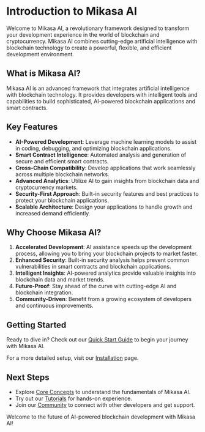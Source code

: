 # Introduction to Mikasa AI

Welcome to Mikasa AI, a revolutionary framework designed to transform your development experience in the world of blockchain and cryptocurrency. Mikasa AI combines cutting-edge artificial intelligence with blockchain technology to create a powerful, flexible, and efficient development environment.

## What is Mikasa AI?

Mikasa AI is an advanced framework that integrates artificial intelligence with blockchain technology. It provides developers with intelligent tools and capabilities to build sophisticated, AI-powered blockchain applications and smart contracts.

## Key Features

- **AI-Powered Development**: Leverage machine learning models to assist in coding, debugging, and optimizing blockchain applications.
- **Smart Contract Intelligence**: Automated analysis and generation of secure and efficient smart contracts.
- **Cross-Chain Compatibility**: Develop applications that work seamlessly across multiple blockchain networks.
- **Advanced Analytics**: Utilize AI to gain insights from blockchain data and cryptocurrency markets.
- **Security-First Approach**: Built-in security features and best practices to protect your blockchain applications.
- **Scalable Architecture**: Design your applications to handle growth and increased demand efficiently.

## Why Choose Mikasa AI?

1. **Accelerated Development**: AI assistance speeds up the development process, allowing you to bring your blockchain projects to market faster.
2. **Enhanced Security**: Built-in security analysis helps prevent common vulnerabilities in smart contracts and blockchain applications.
3. **Intelligent Insights**: AI-powered analytics provide valuable insights into blockchain data and market trends.
4. **Future-Proof**: Stay ahead of the curve with cutting-edge AI and blockchain integration.
5. **Community-Driven**: Benefit from a growing ecosystem of developers and continuous improvements.

## Getting Started

Ready to dive in? Check out our [Quick Start Guide](/docs/getting-started/quick-start) to begin your journey with Mikasa AI.

For a more detailed setup, visit our [Installation](/docs/getting-started/installation) page.

## Next Steps

- Explore [Core Concepts](/docs/core-concepts/ai-integration) to understand the fundamentals of Mikasa AI.
- Try out our [Tutorials](/docs/tutorials/building-a-defi-app) for hands-on experience.
- Join our [Community](/docs/community/contributing) to connect with other developers and get support.

Welcome to the future of AI-powered blockchain development with Mikasa AI!

